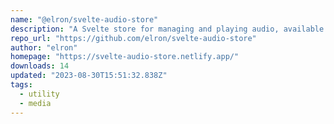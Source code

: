```yaml
---
name: "@elron/svelte-audio-store"
description: "A Svelte store for managing and playing audio, available as @elron/svelte-audio-store on npm."
repo_url: "https://github.com/elron/svelte-audio-store"
author: "elron"
homepage: "https://svelte-audio-store.netlify.app/"
downloads: 14
updated: "2023-08-30T15:51:32.838Z"
tags: 
  - utility
  - media
---
```

